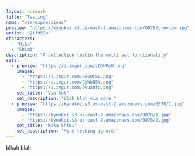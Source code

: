```yaml
---
layout: artwork
title: "Testing"
name: "via-expressions"
preview: "https://kyuukei.s3.us-east-2.amazonaws.com/0078/preview.jpg"
artist: "@if959u"
characters:
  - "Mika"
  - "Shimi"
description: "A collection testin the multi set functionality"
sets:
  - preview: "https://i.imgur.com/zOOHPmU.png"
    images:
      - "https://i.imgur.com/8B6QrxV.png"
      - "https://i.imgur.com/CjWbN5Y.png"
      - "https://i.imgur.com/9NuAnto.png"
    set_title: "Via Set"
    set_description: "blah blah via more."
  - preview: "https://kyuukei.s3.us-east-2.amazonaws.com/0078/1.jpg"
    images:
      - "https://kyuukei.s3.us-east-2.amazonaws.com/0078/1.jpg"
      - "https://kyuukei.s3.us-east-2.amazonaws.com/0078/2.jpg"
    set_title: "Mika Shimi"
    set_description: "More testing ignore."
---
```

blkah blah
